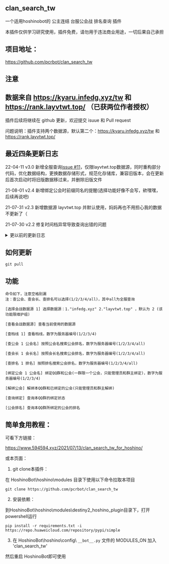 ## clan_search_tw

一个适用hoshinobot的 公主连结 台服公会战 排名查询 插件

本插件仅供学习研究使用，插件免费，请勿用于违法商业用途，一切后果自己承担

## 项目地址：

https://github.com/pcrbot/clan_search_tw

## 注意

## 数据来自 https://kyaru.infedg.xyz/tw 和 https://rank.layvtwt.top/ （已获两位作者授权）

插件后续将继续在 github 更新，欢迎提交 isuue 和 Pull request

问题说明：插件支持两个数据源，默认第二个：https://kyaru.infedg.xyz/tw 和 https://rank.layvtwt.top/

## 最近四条更新日志

22-04-11    v3.0    新增全服查询[issue #11](https://github.com/pcrbot/clan_search_tw/issues/11)，仅限layvtwt.top数据源，同时重构部分代码，优化数据结构，更换数据存储形式，规范化存储库，兼容旧版本，会在更新后首次启动时将旧版数据移过来，并删除旧版文件

21-08-01    v2.4    新增绑定公会时前缀同名的提醒(选择功能好像不会写，欸嘿嘿，后续再说吧)

21-07-31    v2.3    新增数据源 layvtwt.top 并默认使用，妈妈再也不用担心我的数据不更新了（

21-07-30    v2.2    修复时间档异常导致查询出错的问题

<details>
<summary>更以前的更新日志</summary>

21-07-28    v2.1    修复图片缩进问题，并将绑定公会后的查询改为文字描述，（注意：不绑定公会的三个查询支持模糊搜索）

21-07-26    v2      新增公会绑定查询相关功能，v2开始多了文件`lock.py`和`config.yml`建议重新git clone一下，yml里面的样例别删不然报错，公会同名选择功能在咕了

21-07-26    v1.1    修了几个小问题，然后`__init__.py`最上方可以自己修改查询冷却

21-07-13    v1.0    大概能用了？

</details>

## 如何更新

```
git pull
```

## 功能

```
命令如下，注意空格别漏
注：查公会、查会长、查排名可以选择(1/2/3/4/all)，其中all为全服查询

[选择会战数据源 1] 选择数据源：1."infedg.xyz" 2."layvtwt.top" ，默认为 2 (该功能限维护组)

[查看会战数据源] 查看当前使用的数据源

[查档线 1] 查看档线，数字为服务器编号(1/2/3/4)

[查公会 1 公会名] 按照公会名搜索公会排名，数字为服务器编号(1/2/3/4/all)

[查会长 1 会长名] 按照会长名搜索公会排名，数字为服务器编号(1/2/3/4/all)

[查排名 1 排名] 按照排名搜索公会排名，数字为服务器编号(1/2/3/4/all)

[绑定公会 1 公会名] 绑定QQ群和公会(一群限一个公会，只能管理员和群主绑定)，数字为服务器编号(1/2/3/4)

[解绑公会] 解绑本QQ群和已绑定的公会(只能管理员和群主解绑)

[查询绑定] 查询本QQ群的绑定状态

[公会排名] 查询本QQ群所绑定的公会的排名
```

## 简单食用教程：

可看下方链接：

https://www.594594.xyz/2021/07/13/clan_search_tw_for_hoshino/

或本页面：

1. git clone本插件：

在 HoshinoBot\hoshino\modules 目录下使用以下命令拉取本项目
```
git clone https://github.com/pcrbot/clan_search_tw
```
2. 安装依赖：

到HoshinoBot\hoshino\modules\destiny2_hoshino_plugin目录下，打开powershell运行
```
pip install -r requirements.txt -i https://repo.huaweicloud.com/repository/pypi/simple
```

3. 在 HoshinoBot\hoshino\config\ `__bot__.py` 文件的 MODULES_ON 加入 'clan_search_tw'

然后重启 HoshinoBot即可使用
